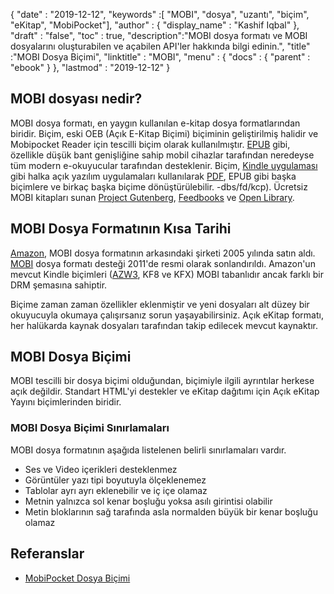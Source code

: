 {
  "date" : "2019-12-12",
  "keywords" :[ "MOBI", "dosya", "uzantı", "biçim", "eKitap", "MobiPocket"],
  "author" : {
    "display_name" : "Kashif Iqbal"
},
  "draft" : "false",
  "toc" : true,
  "description":"MOBI dosya formatı ve MOBI dosyalarını oluşturabilen ve açabilen API'ler hakkında bilgi edinin.",
  "title" :"MOBI Dosya Biçimi",
  "linktitle" : "MOBI",
  "menu" : {
    "docs" : {
      "parent" : "ebook"
}
},
  "lastmod" : "2019-12-12"
}

## MOBI dosyası nedir?

MOBI dosya formatı, en yaygın kullanılan e-kitap dosya formatlarından biridir. Biçim, eski OEB (Açık E-Kitap Biçimi) biçiminin geliştirilmiş halidir ve Mobipocket Reader için tescilli biçim olarak kullanılmıştır. [EPUB](/tr/ebook/epub/) gibi, özellikle düşük bant genişliğine sahip mobil cihazlar tarafından neredeyse tüm modern e-okuyucular tarafından desteklenir. Biçim, [Kindle uygulaması](https://www.amazon.com/kindle) gibi halka açık yazılım uygulamaları kullanılarak [PDF](/tr/pdf/), EPUB gibi başka biçimlere ve birkaç başka biçime dönüştürülebilir. -dbs/fd/kcp). Ücretsiz MOBI kitapları sunan [Project Gutenberg](https://www.gutenberg.org/), [Feedbooks](http://www.feedbooks.com/) ve [Open Library]( https://openlibrary.org/).

## MOBI Dosya Formatının Kısa Tarihi

[Amazon](https://www.amazon.com), MOBI dosya formatının arkasındaki şirketi 2005 yılında satın aldı. [MOBI](/tr/ebook/mobi/) dosya formatı desteği 2011'de resmi olarak sonlandırıldı. Amazon'un mevcut Kindle biçimleri ([AZW3](/tr/ebook/azw3/), KF8 ve KFX) MOBI tabanlıdır ancak farklı bir DRM şemasına sahiptir.

Biçime zaman zaman özellikler eklenmiştir ve yeni dosyaları alt düzey bir okuyucuyla okumaya çalışırsanız sorun yaşayabilirsiniz. Açık eKitap formatı, her halükarda kaynak dosyaları tarafından takip edilecek mevcut kaynaktır.

## MOBI Dosya Biçimi

MOBI tescilli bir dosya biçimi olduğundan, biçimiyle ilgili ayrıntılar herkese açık değildir. Standart HTML'yi destekler ve eKitap dağıtımı için Açık eKitap Yayını biçimlerinden biridir.

### MOBI Dosya Biçimi Sınırlamaları

MOBI dosya formatının aşağıda listelenen belirli sınırlamaları vardır.

* Ses ve Video içerikleri desteklenmez
* Görüntüler yazı tipi boyutuyla ölçeklenemez
* Tablolar ayrı ayrı eklenebilir ve iç içe olamaz
* Metnin yalnızca sol kenar boşluğu yoksa asılı girintisi olabilir
* Metin bloklarının sağ tarafında asla normalden büyük bir kenar boşluğu olamaz

## Referanslar

* [MobiPocket Dosya Biçimi](https://www.loc.gov/preservation/digital/formats/fdd/fdd000472.shtml)

